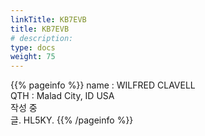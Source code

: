 ```yaml
---
linkTitle: KB7EVB
title: KB7EVB
# description: 
type: docs
weight: 75
---
```

{{% pageinfo %}}
name : WILFRED CLAVELL<br>
QTH : Malad City, ID USA<br>
작성 중<br>
글. HL5KY.
{{% /pageinfo %}}